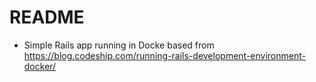 # README
  * Simple Rails app running in Docke based from https://blog.codeship.com/running-rails-development-environment-docker/ 
  
